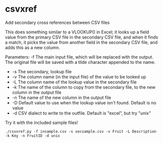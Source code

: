 # csvxref
Add secondary cross references between CSV files

This does something similar to a VLOOKUP() in Excel; it looks up a field value from the primary CSV
file in the secondary CSV file, and when it finds a match, it picks the value from another field
in the secondary CSV file, and adds this as a new column.

Parameters:
-f The main input file, which will be replaced with the output. The original file will be saved with a
tilde character appended to the name.

- -s The secondary, lookup file
- -v The column name (in the input file) of the value to be looked up
- -L The column name of the lookup value in the secondary file
- -k The name of the column to copy from the secondary file, to the new column in the output file
- -n The name of the new column in the output file
- -D Default value to use when the lookup value isn't found. Default is no value
- -d CSV dialect to write to the outfile. Default is "excel", but try "unix"

Try it with the included sample files!

```
./csvxref.py -f insample.csv -s secsample.csv -v Fruit -L Description -k Key -n FruitID -d unix
```

